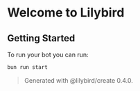 # Welcome to Lilybird

## Getting Started

To run your bot you can run:

```sh
bun run start
```

> Generated with @lilybird/create 0.4.0.
